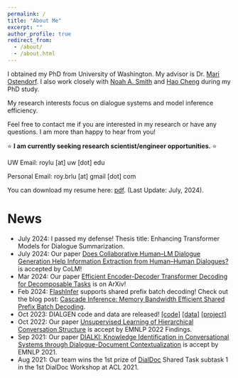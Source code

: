 ```yaml
---
permalink: /
title: "About Me"
excerpt: ""
author_profile: true
redirect_from:
  - /about/
  - /about.html
---
```


I obtained my PhD from University of Washington.
My advisor is Dr. <a href="https://people.ece.uw.edu/ostendorf/" >Mari Ostendorf</a>. I also work closely with <a href="https://nasmith.github.io/"> Noah A. Smith</a> and <a href="https://sites.google.com/site/hcheng2site/Home">Hao Cheng</a> during my PhD study. 

My research interests focus on dialogue systems and model inference efficiency.

Feel free to contact me if you are interested in my research or have any questions. I am more than happy to hear from you!

⭐ **I am currently seeking research scientist/engineer opportunities.** ⭐

UW Email: roylu [at] uw [dot] edu

Personal Email: roy.brlu [at] gmail [dot] com

You can download my resume here: <a href="files/boru_roylu.pdf" target="_blank">pdf</a>. (Last Update: July, 2024).

News
========
* July 2024: I passed my defense! Thesis title: Enhancing Transformer Models for Dialogue Summarization.
* July 2024: Our paper [Does Collaborative Human–LM Dialogue Generation Help Information Extraction from Human–Human Dialogues?](https://arxiv.org/abs/2307.07047) is accepted by CoLM!
* Mar 2024: Our paper [Efficient Encoder-Decoder Transformer Decoding for Decomposable Tasks](https://arxiv.org/abs/2403.13112) is on ArXiv! 
* Feb 2024: [FlashInfer](https://github.com/flashinfer-ai/flashinfer) supports shared prefix batch decoding! Check out the blog post: [Cascade Inference: Memory Bandwidth Efficient Shared Prefix Batch Decoding](https://flashinfer.ai/2024/02/02/cascade-inference.html).
* Oct 2023: DIALGEN code and data are released! [[code]](https://github.com/boru-roylu/DialGenModel/tree/main) [[data]](https://github.com/boru-roylu/DialGenModel/tree/main/dialgen_data/v1.0) [[project]](https://nlp.borulu.com/DialGen/)
* Oct 2022: Our paper [Unsupervised Learning of Hierarchical Conversation Structure](https://aclanthology.org/2022.findings-emnlp.415/) is accept by EMNLP 2022 Findings.
* Sep 2021: Our paper [DIALKI: Knowledge Identification in Conversational Systems through Dialogue-Document Contextualization](https://aclanthology.org/2021.emnlp-main.140/) is accept by EMNLP 2021.
* Aug 2021: Our team wins the 1st prize of [DialDoc](https://doc2dial.github.io/) Shared Task subtask 1 in the 1st DialDoc Workshop at ACL 2021.
